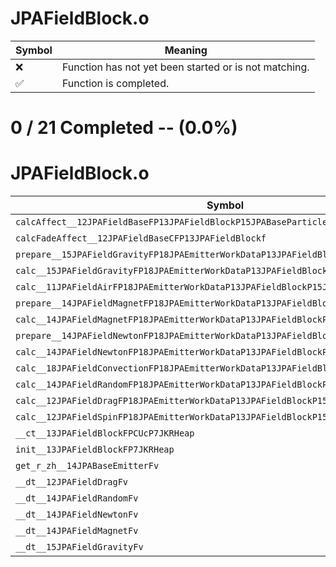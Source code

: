 # JPAFieldBlock.o
| Symbol | Meaning 
| ------------- | ------------- 
| :x: | Function has not yet been started or is not matching. 
| :white_check_mark: | Function is completed. 


# 0 / 21 Completed -- (0.0%)
# JPAFieldBlock.o
| Symbol | Decompiled? |
| ------------- | ------------- |
| `calcAffect__12JPAFieldBaseFP13JPAFieldBlockP15JPABaseParticle` | :x: |
| `calcFadeAffect__12JPAFieldBaseCFP13JPAFieldBlockf` | :x: |
| `prepare__15JPAFieldGravityFP18JPAEmitterWorkDataP13JPAFieldBlock` | :x: |
| `calc__15JPAFieldGravityFP18JPAEmitterWorkDataP13JPAFieldBlockP15JPABaseParticle` | :x: |
| `calc__11JPAFieldAirFP18JPAEmitterWorkDataP13JPAFieldBlockP15JPABaseParticle` | :x: |
| `prepare__14JPAFieldMagnetFP18JPAEmitterWorkDataP13JPAFieldBlock` | :x: |
| `calc__14JPAFieldMagnetFP18JPAEmitterWorkDataP13JPAFieldBlockP15JPABaseParticle` | :x: |
| `prepare__14JPAFieldNewtonFP18JPAEmitterWorkDataP13JPAFieldBlock` | :x: |
| `calc__14JPAFieldNewtonFP18JPAEmitterWorkDataP13JPAFieldBlockP15JPABaseParticle` | :x: |
| `calc__18JPAFieldConvectionFP18JPAEmitterWorkDataP13JPAFieldBlockP15JPABaseParticle` | :x: |
| `calc__14JPAFieldRandomFP18JPAEmitterWorkDataP13JPAFieldBlockP15JPABaseParticle` | :x: |
| `calc__12JPAFieldDragFP18JPAEmitterWorkDataP13JPAFieldBlockP15JPABaseParticle` | :x: |
| `calc__12JPAFieldSpinFP18JPAEmitterWorkDataP13JPAFieldBlockP15JPABaseParticle` | :x: |
| `__ct__13JPAFieldBlockFPCUcP7JKRHeap` | :x: |
| `init__13JPAFieldBlockFP7JKRHeap` | :x: |
| `get_r_zh__14JPABaseEmitterFv` | :x: |
| `__dt__12JPAFieldDragFv` | :x: |
| `__dt__14JPAFieldRandomFv` | :x: |
| `__dt__14JPAFieldNewtonFv` | :x: |
| `__dt__14JPAFieldMagnetFv` | :x: |
| `__dt__15JPAFieldGravityFv` | :x: |
